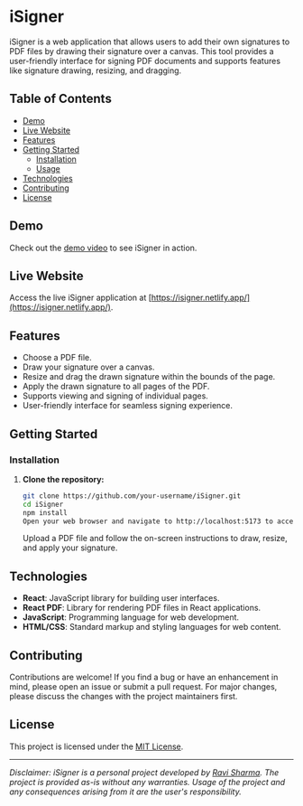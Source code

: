# iSigner

iSigner is a web application that allows users to add their own signatures to PDF files by drawing their signature over a canvas. This tool provides a user-friendly interface for signing PDF documents and supports features like signature drawing, resizing, and dragging.

## Table of Contents

- [Demo](#demo)
- [Live Website](#live-website)
- [Features](#features)
- [Getting Started](#getting-started)
  - [Installation](#installation)
  - [Usage](#usage)
- [Technologies](#technologies)
- [Contributing](#contributing)
- [License](#license)

## Demo

Check out the [demo video](https://www.awesomescreenshot.com/video/20308842?key=2254908ce7f19b2ef013456be2d07fde) to see iSigner in action.

## Live Website

Access the live iSigner application at [https://isigner.netlify.app/](https://isigner.netlify.app/).

## Features

- Choose a PDF file.
- Draw your signature over a canvas.
- Resize and drag the drawn signature within the bounds of the page.
- Apply the drawn signature to all pages of the PDF.
- Supports viewing and signing of individual pages.
- User-friendly interface for seamless signing experience.

## Getting Started

### Installation

1. **Clone the repository:**

   ```bash
   git clone https://github.com/your-username/iSigner.git
   cd iSigner
   npm install
   Open your web browser and navigate to http://localhost:5173 to access iSigner.
   ```

   Upload a PDF file and follow the on-screen instructions to draw, resize, and apply your signature.

## Technologies

- **React**: JavaScript library for building user interfaces.
- **React PDF**: Library for rendering PDF files in React applications.
- **JavaScript**: Programming language for web development.
- **HTML/CSS**: Standard markup and styling languages for web content.

## Contributing

Contributions are welcome! If you find a bug or have an enhancement in mind, please open an issue or submit a pull request. For major changes, please discuss the changes with the project maintainers first.

## License

This project is licensed under the [MIT License](LICENSE).

---

_Disclaimer: iSigner is a personal project developed by [Ravi Sharma](https://github.com/ravi-sharma26494). The project is provided as-is without any warranties. Usage of the project and any consequences arising from it are the user's responsibility._
